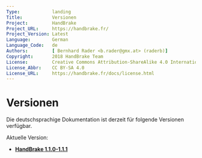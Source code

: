 ```yaml
---
Type:            landing
Title:           Versionen
Project:         HandBrake
Project_URL:     https://handbrake.fr/
Project_Version: Latest
Language:        German
Language_Code:   de 
Authors:         [ Bernhard Rader <b.rader@gmx.at> (raderb)]
Copyright:       2018 HandBrake Team
License:         Creative Commons Attribution-ShareAlike 4.0 International
License_Abbr:    CC BY-SA 4.0
License_URL:     https://handbrake.fr/docs/license.html
---
```


Versionen
========

Die deutschsprachige Dokumentation ist derzeit für folgende Versionen verfügbar.

Aktuelle Version:

- **[HandBrake 1.1.0-1.1.1](1.1.0/)**

